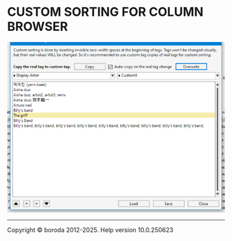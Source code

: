 # CUSTOM SORTING FOR COLUMN BROWSER

![Image](lib/custom-sorting-for-column-browser.png)

***

Copyright © boroda 2012-2025. Help version 10.0.250623